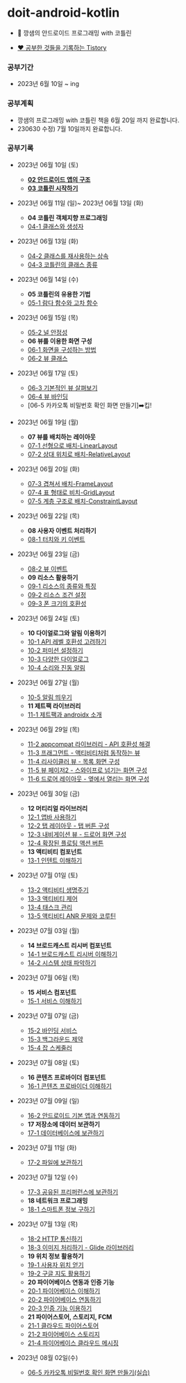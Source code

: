 # doit-android-kotlin
 - 🌈 깡샘의 안드로이드 프로그래밍 with 코틀린

 - [❤️ 공부한 것들을 기록하는 Tistory](https://dreaminsweetpotato.tistory.com)

### 공부기간
 * 2023년 6월 10일 ~ ing

### 공부계획
 * 깡샘의 프로그래밍 with 코틀린 책을 6월 20일 까지 완료합니다.
 * 230630 수정) 7월 10일까지 완료합니다.


### 공부기록 
 * 2023년 06월 10일 (토) 
    * **[02 안드로이드 앱의 구조](https://dreaminsweetpotato.tistory.com/28)**
    * **[03 코틀린 시작하기](https://dreaminsweetpotato.tistory.com/29)**

 * 2023년 06월 11일 (일)~ 2023년 06월 13일 (화)
    * **04 코틀린 객체지향 프로그래밍**
    * [04-1 클래스와 생성자](https://dreaminsweetpotato.tistory.com/30)
 * 2023년 06월 13일 (화)
    * [04-2 클래스를 재사용하는 상속](https://dreaminsweetpotato.tistory.com/31)
    * [04-3 코틀린의 클래스 종류](https://dreaminsweetpotato.tistory.com/32)
 * 2023년 06월 14일 (수)
    * **05 코틀린의 유용한 기법**
    * [05-1 람다 함수와 고차 함수](https://dreaminsweetpotato.tistory.com/manage/posts/33)
 * 2023년 06월 15일 (목)
    * [05-2 널 안정성](https://dreaminsweetpotato.tistory.com/34)
    * **06 뷰를 이용한 화면 구성**
    * [06-1 화면을 구성하는 방법](https://dreaminsweetpotato.tistory.com/35)
    * [06-2 뷰 클래스](https://dreaminsweetpotato.tistory.com/36)
 * 2023년 06월 17일 (토)
    * [06-3 기본적인 뷰 살펴보기](https://dreaminsweetpotato.tistory.com/37)
    * [06-4 뷰 바인딩](https://dreaminsweetpotato.tistory.com/38)
    * [06-5 카카오톡 비밀번호 확인 화면 만들기]➡️킵!
 * 2023년 06월 19일 (월)
    * **07 뷰를 배치하는 레이아웃**
    * [07-1 선형으로 배치-LinearLayout](https://dreaminsweetpotato.tistory.com/39)
    * [07-2 상대 위치로 배치-RelativeLayout](https://dreaminsweetpotato.tistory.com/40)
 * 2023년 06월 20일 (화)
    * [07-3 겹쳐서 배치-FrameLayout](https://dreaminsweetpotato.tistory.com/41)
    * [07-4 표 형태로 비치-GridLayout](https://dreaminsweetpotato.tistory.com/42)
    * [07-5 계층 구조로 배치-ConstraintLayout](https://dreaminsweetpotato.tistory.com/43)
 * 2023년 06월 22일 (목)
    * **08 사용자 이벤트 처리하기**
    * [08-1 터치와 키 이벤트](https://dreaminsweetpotato.tistory.com/44)
 * 2023년 06월 23일 (금)
    * [08-2 뷰 이벤트](https://dreaminsweetpotato.tistory.com/45)
    * **09 리소스 활용하기**
    * [09-1 리소스의 종류와 특징](https://dreaminsweetpotato.tistory.com/46)
    * [09-2 리소스 조건 설정](https://dreaminsweetpotato.tistory.com/47)
    * [09-3 폰 크기의 호환성](https://dreaminsweetpotato.tistory.com/48)
 * 2023년 06월 24일 (토)
    * **10 다이얼로그와 알림 이용하기**
    * [10-1 API 레벨 호환성 고려하기](https://dreaminsweetpotato.tistory.com/49)
    * [10-2 퍼미션 설정하기](https://dreaminsweetpotato.tistory.com/50)
    * [10-3 다양한 다이얼로그](https://dreaminsweetpotato.tistory.com/51)
    * [10-4 소리와 진동 알림](https://dreaminsweetpotato.tistory.com/52)
 * 2023년 06월 27일 (월)
    * [10-5 알림 띄우기](https://dreaminsweetpotato.tistory.com/53)
    * **11 제트팩 라이브러리**
    * [11-1 제트팩과 androidx 소개](https://dreaminsweetpotato.tistory.com/54)
 * 2023년 06월 29일 (목) 
    * [11-2 appcompat 라이브러리 - API 호환성 해결](https://dreaminsweetpotato.tistory.com/55)
    * [11-3 프래그먼트 - 액티비티처럼 동작하는 뷰](https://dreaminsweetpotato.tistory.com/56)
    * [11-4 리사이클러 뷰 - 목록 화면 구성](https://dreaminsweetpotato.tistory.com/57)
    * [11-5 뷰 페이저2 - 스와이프로 넘기는 화면 구성](https://dreaminsweetpotato.tistory.com/58)
    * [11-6 드로어 레이아웃 - 옆에서 열리는 화면 구성](https://dreaminsweetpotato.tistory.com/59)
 * 2023년 06월 30일 (금)
    * **12 머티리얼 라이브러리**
    * [12-1 앱바 사용하기](https://dreaminsweetpotato.tistory.com/60)
    * [12-2 탭 레이아웃 - 탭 버튼 구성](https://dreaminsweetpotato.tistory.com/61)
    * [12-3 내비게이션 뷰 - 드로어 화면 구성](https://dreaminsweetpotato.tistory.com/62)
    * [12-4 확장된 플로팅 액션 버튼](https://dreaminsweetpotato.tistory.com/63)
    * **13 액티비티 컴포넌트**
    * [13-1 인텐트 이해하기](https://dreaminsweetpotato.tistory.com/64)
 * 2023년 07월 01일 (토)
    * [13-2 액티비티 생명주기](https://dreaminsweetpotato.tistory.com/65)
    * [13-3 액티비티 제어](https://dreaminsweetpotato.tistory.com/66)
    * [13-4 태스크 관리](https://dreaminsweetpotato.tistory.com/67)
    * [13-5 액티비티 ANR 문제와 코루틴](https://dreaminsweetpotato.tistory.com/68)
 * 2023년 07월 03일 (월)   
    * **14 브로드캐스트 리시버 컴포넌트**
    * [14-1 브로드캐스트 리시버 이해하기](https://dreaminsweetpotato.tistory.com/70)
    * [14-2 시스템 상태 파악하기](https://dreaminsweetpotato.tistory.com/71)
 * 2023년 07월 06일 (목)   
    * **15 서비스 컴포넌트**
    * [15-1 서비스 이해하기](https://dreaminsweetpotato.tistory.com/72)
 * 2023년 07월 07일 (금) 
    * [15-2 바인딩 서비스](https://dreaminsweetpotato.tistory.com/73)
    * [15-3 백그라운드 제약](https://dreaminsweetpotato.tistory.com/74)
    * [15-4 잡 스케줄러](https://dreaminsweetpotato.tistory.com/75)
 * 2023년 07월 08일 (토)
    * **16 콘텐츠 프로바이더 컴포넌트**
    * [16-1 콘텐츠 프로바이더 이해하기](https://dreaminsweetpotato.tistory.com/76)
 * 2023년 07월 09일 (일)   
    * [16-2 안드로이드 기본 앱과 연동하기](https://dreaminsweetpotato.tistory.com/77)
    * **17 저장소에 데이터 보관하기**
    * [17-1 데이터베이스에 보관하기](https://dreaminsweetpotato.tistory.com/78)
 * 2023년 07월 11일 (화) 
    * [17-2 파일에 보관하기](https://dreaminsweetpotato.tistory.com/79)
 * 2023년 07월 12일 (수)
    * [17-3 공유된 프리퍼런스에 보관하기](https://dreaminsweetpotato.tistory.com/80)
    * **18 네트워크 프로그래밍**
    * [18-1 스마트폰 정보 구하기](https://dreaminsweetpotato.tistory.com/81)
 * 2023년 07월 13일 (목)    
    * [18-2 HTTP 통신하기](https://dreaminsweetpotato.tistory.com/82)
    * [18-3 이미지 처리하기 - Glide 라이브러리](https://dreaminsweetpotato.tistory.com/83)
    * **19 위치 정보 활용하기**
    * [19-1 사용자 위치 얻기](https://dreaminsweetpotato.tistory.com/84)
    * [19-2 구글 지도 활용하기](https://dreaminsweetpotato.tistory.com/85)
    * **20 파이어베이스 연동과 인증 기능**
    * [20-1 파이어베이스 이해하기](https://dreaminsweetpotato.tistory.com/86)
    * [20-2 파이어베이스 연동하기](https://dreaminsweetpotato.tistory.com/87)
    * [20-3 인증 기능 이용하기](https://dreaminsweetpotato.tistory.com/88)
    * **21 파이어스토어, 스토리지, FCM**
    * [21-1 클라우드 파이어스토어](https://dreaminsweetpotato.tistory.com/89)
    * [21-2 파이어베이스 스토리지](https://dreaminsweetpotato.tistory.com/90)
    * [21-4 파이어베이스 클라우드 메시징](https://dreaminsweetpotato.tistory.com/91)
* 2023년 08월 02일(수)
    * [06-5 카카오톡 비밀번호 확인 화면 만들기(실습)](https://dreaminsweetpotato.tistory.com/92)

